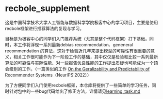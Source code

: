 # recbole_supplement

这是中国科学技术大学人工智能与数据科学学院极客中心的学习项目，主要是使用recbole框架进行推荐算法的复现与学习。

目标是为极客中心的同学们入门推荐系统（尤其是整个代码框架）打下基础。同时，本工作将浮现一系列最新debias recommendation、geneneral recommendation 的算法，这对于检验近几年来提出模型的可靠性有很重要的意义，相关工作很可能作为下一阶段工作的基础，其中仅仅是检验和比较一系列最新算法的可靠性与实际性能、对一些报告优良性能的工作提出质疑也可能成为一个顶会级别的工作。（一篇类似的工作 [On the Geralizability and Predictability of Recommender Systems（NeurIPS'2022）](https://proceedings.neurips.cc/paper_files/paper/2022/file/1c446a652e50b1ea5618b66c07bfc0c5-Paper-Conference.pdf)）

为了方便同学们入门使用recbole框架，本仓库将提供了一些简单的学习任务，同时针对包中的一些bug代码给出了修正方法，详情请见[learning_task.md](learning_task/learning_task.md)
